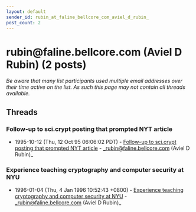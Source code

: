 ```yaml
---
layout: default
sender_id: rubin_at_faline_bellcore_com_aviel_d_rubin_
post_count: 2
---
```


# rubin<span>@</span>faline.bellcore.com (Aviel D Rubin) (2 posts)

_Be aware that many list participants used multiple email addresses over their time active on the list. As such this page may not contain all threads available._

## Threads

### Follow-up to sci.crypt posting that prompted NYT article
+ 1995-10-12 (Thu, 12 Oct 95 06:06:02 PDT) - [Follow-up to sci.crypt posting that prompted NYT article](/archive/1995/10/a3bc7f1ccc08282f4484e362ee164d0feebb8483fbd7e09fc7f30adaaff65f0f) - _rubin@faline.bellcore.com (Aviel D Rubin)_

### Experience teaching cryptography and computer security at NYU
+ 1996-01-04 (Thu, 4 Jan 1996 10:52:43 +0800) - [Experience teaching cryptography and computer security at NYU](/archive/1996/01/b518deb2a90746f4ae53f9c1da2b3bdadff4dd2cb054bb13d39b29849ee7e733) - _rubin@faline.bellcore.com (Aviel D Rubin)_

